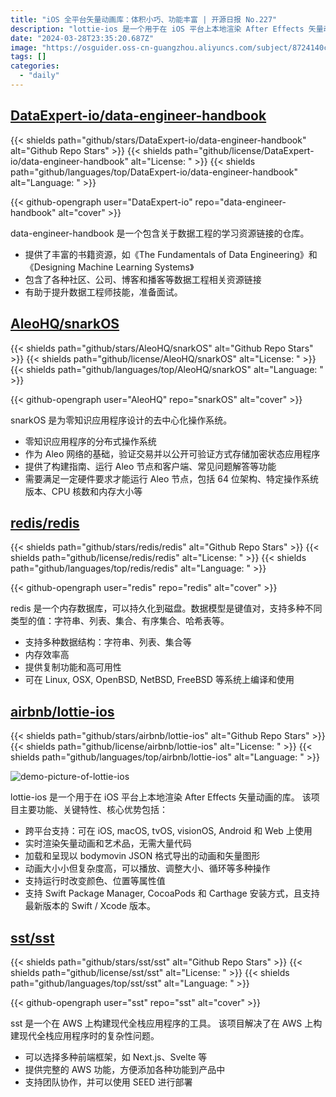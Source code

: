 ```yaml
---
title: "iOS 全平台矢量动画库：体积小巧、功能丰富 | 开源日报 No.227"
description: "lottie-ios 是一个用于在 iOS 平台上本地渲染 After Effects 矢量动画的库"
date: "2024-03-28T23:35:20.687Z"
image: "https://osguider.oss-cn-guangzhou.aliyuncs.com/subject/8724140cdeddc5a84a04bb60953a4093.png"
tags: []
categories:
  - "daily"
---
```


## [DataExpert-io/data-engineer-handbook](https://github.com/DataExpert-io/data-engineer-handbook)

{{< shields path="github/stars/DataExpert-io/data-engineer-handbook" alt="Github Repo Stars" >}} {{< shields path="github/license/DataExpert-io/data-engineer-handbook" alt="License: " >}} {{< shields path="github/languages/top/DataExpert-io/data-engineer-handbook" alt="Language: " >}}

{{< github-opengraph user="DataExpert-io" repo="data-engineer-handbook" alt="cover" >}}

data-engineer-handbook 是一个包含关于数据工程的学习资源链接的仓库。

- 提供了丰富的书籍资源，如《The Fundamentals of Data Engineering》和《Designing Machine Learning Systems》
- 包含了各种社区、公司、博客和播客等数据工程相关资源链接
- 有助于提升数据工程师技能，准备面试。
  
## [AleoHQ/snarkOS](https://github.com/AleoHQ/snarkOS)

{{< shields path="github/stars/AleoHQ/snarkOS" alt="Github Repo Stars" >}} {{< shields path="github/license/AleoHQ/snarkOS" alt="License: " >}} {{< shields path="github/languages/top/AleoHQ/snarkOS" alt="Language: " >}}

{{< github-opengraph user="AleoHQ" repo="snarkOS" alt="cover" >}}

snarkOS 是为零知识应用程序设计的去中心化操作系统。

- 零知识应用程序的分布式操作系统
- 作为 Aleo 网络的基础，验证交易并以公开可验证方式存储加密状态应用程序
- 提供了构建指南、运行 Aleo 节点和客户端、常见问题解答等功能
- 需要满足一定硬件要求才能运行 Aleo 节点，包括 64 位架构、特定操作系统版本、CPU 核数和内存大小等
  
## [redis/redis](https://github.com/redis/redis)

{{< shields path="github/stars/redis/redis" alt="Github Repo Stars" >}} {{< shields path="github/license/redis/redis" alt="License: " >}} {{< shields path="github/languages/top/redis/redis" alt="Language: " >}}

{{< github-opengraph user="redis" repo="redis" alt="cover" >}}

redis 是一个内存数据库，可以持久化到磁盘。数据模型是键值对，支持多种不同类型的值：字符串、列表、集合、有序集合、哈希表等。

- 支持多种数据结构：字符串、列表、集合等
- 内存效率高
- 提供复制功能和高可用性
- 可在 Linux, OSX, OpenBSD, NetBSD, FreeBSD 等系统上编译和使用
  
## [airbnb/lottie-ios](https://github.com/airbnb/lottie-ios)

{{< shields path="github/stars/airbnb/lottie-ios" alt="Github Repo Stars" >}} {{< shields path="github/license/airbnb/lottie-ios" alt="License: " >}} {{< shields path="github/languages/top/airbnb/lottie-ios" alt="Language: " >}}

![demo-picture-of-lottie-ios](https://static.osguider.com/subject/github/airbnb/lottie-ios/06dc5c3f51576ee9c8895bf0324c6594.gif)

lottie-ios 是一个用于在 iOS 平台上本地渲染 After Effects 矢量动画的库。
该项目主要功能、关键特性、核心优势包括：

- 跨平台支持：可在 iOS, macOS, tvOS, visionOS, Android 和 Web 上使用
- 实时渲染矢量动画和艺术品，无需大量代码
- 加载和呈现以 bodymovin JSON 格式导出的动画和矢量图形
- 动画大小小但复杂度高，可以播放、调整大小、循环等多种操作
- 支持运行时改变颜色、位置等属性值
- 支持 Swift Package Manager, CocoaPods 和 Carthage 安装方式，且支持最新版本的 Swift / Xcode 版本。
  
## [sst/sst](https://github.com/sst/sst)

{{< shields path="github/stars/sst/sst" alt="Github Repo Stars" >}} {{< shields path="github/license/sst/sst" alt="License: " >}} {{< shields path="github/languages/top/sst/sst" alt="Language: " >}}

{{< github-opengraph user="sst" repo="sst" alt="cover" >}}

sst 是一个在 AWS 上构建现代全栈应用程序的工具。
该项目解决了在 AWS 上构建现代全栈应用程序时的复杂性问题。

- 可以选择多种前端框架，如 Next.js、Svelte 等
- 提供完整的 AWS 功能，方便添加各种功能到产品中
- 支持团队协作，并可以使用 SEED 进行部署
  

